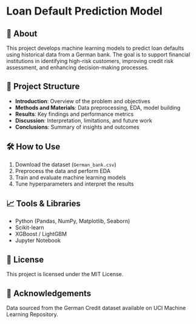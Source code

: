 # Loan Default Prediction Model

## 📌 About
This project develops machine learning models to predict loan defaults using historical data from a German bank. The goal is to support financial institutions in identifying high-risk customers, improving credit risk assessment, and enhancing decision-making processes.

## 📂 Project Structure
- **Introduction**: Overview of the problem and objectives
- **Methods and Materials**: Data preprocessing, EDA, model building
- **Results**: Key findings and performance metrics
- **Discussion**: Interpretation, limitations, and future work
- **Conclusions**: Summary of insights and outcomes

## 🛠️ How to Use
1. Download the dataset (`German_bank.csv`)
2. Preprocess the data and perform EDA
3. Train and evaluate machine learning models
4. Tune hyperparameters and interpret the results

## 📈 Tools & Libraries
- Python (Pandas, NumPy, Matplotlib, Seaborn)
- Scikit-learn
- XGBoost / LightGBM
- Jupyter Notebook

## 📑 License
This project is licensed under the MIT License.

## 🙌 Acknowledgements
Data sourced from the German Credit dataset available on UCI Machine Learning Repository.
